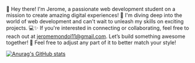 👋 Hey there! I'm Jerome, 
a passionate web development student on a mission to create amazing digital experiences! 
🚀 I'm diving deep into the world of web development and can't wait to unleash my skills on exciting projects. 
💻✨ If you're interested in connecting or collaborating, feel free to reach out at jeromemondol11@gmail.com. 
Let’s build something awesome together!
🌟 Feel free to adjust any part of it to better match your style!

[![Anurag's GitHub stats](https://github-readme-stats.vercel.app/api?username=Jerome-Mondol)](https://github.com/anuraghazra/github-readme-stats)

